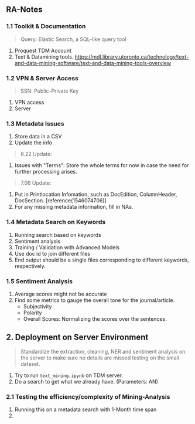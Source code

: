 ## RA-Notes

### 1.1 Toolkit & Documentation

> Query: Elastic Search, a SQL-like query tool
1. Proquest TDM Account
2. Text & Datamining tools. https://mdl.library.utoronto.ca/technology/text-and-data-mining-software/text-and-data-mining-tools-overview

   
### 1.2  VPN & Server Access

> SSN: Public-Private Key

1. VPN access
2. Server

### 1.3 Metadata Issues

1. Store data in a CSV
2. Update the info 

> 6.22 Update: 
1. Issues with "Terms": Store the whole terms for now in case the need for further processing arises. 

> 7.06 Update:
1. Put in Printlocation Infomation, such as DocEdition, ColumnHeader, DocSection. [reference(1546074706)]
2. For any missing metadata information, fill in NAs. 

### 1.4 Metadata Search on Keywords

1. Running search based on keywords
2. Sentiment analysis
3. Training / Validation with Advanced Models
4. Use doc id to join different files
5. End output should be a single files corresponding to different keywords, respectively.

### 1.5 Sentiment Analysis

1. Average scores might not be accurate 
2. Find some metrics to gauge the overall tone for the journal/article. 
    - Subjectivity
    - Polarity
    - Overall Scores: Normalizing the scores over the sentences. 

## 2. Deployment on Server Environment

> Standardize the extraction, cleaning, NER and sentiment analysis on the server to make sure no details are missed testing on the small dataset.
1. Try to run `text_mining.ipynb` on TDM server. 
2. Do a search to get what we already have. (Parameters: AN)



### 2.1 Testing the efficiency/complexity of Mining-Analysis

1. Running this on a metadata search with 1-Month time span
2. 
